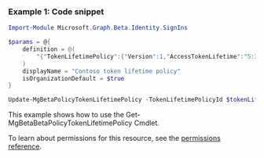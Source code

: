 ### Example 1: Code snippet

```powershellImport-Module Microsoft.Graph.Beta.Identity.SignIns

$params = @{
	definition = @(
		"{"TokenLifetimePolicy":{"Version":1,"AccessTokenLifetime":"5:30:00"}}"
	)
	displayName = "Contoso token lifetime policy"
	isOrganizationDefault = $true
}

Update-MgBetaPolicyTokenLifetimePolicy -TokenLifetimePolicyId $tokenLifetimePolicyId -BodyParameter $params
```
This example shows how to use the Get-MgBetaBetaPolicyTokenLifetimePolicy Cmdlet.
To learn about permissions for this resource, see the [permissions reference](/graph/permissions-reference).

